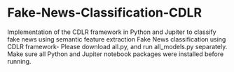 # Fake-News-Classification-CDLR
Implementation of the CDLR framework in Python and Jupiter to classify fake news using semantic feature extraction 
Fake News classification using CDLR framework- Please download all.py, and run all_models.py separately. Make sure all Python and Jupiter notebook packages were installed before running.
